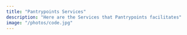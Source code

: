 ```yaml
---
title: "Pantrypoints Services"
description: "Here are the Services that Pantrypoints facilitates"
image: "/photos/code.jpg"
---
```

